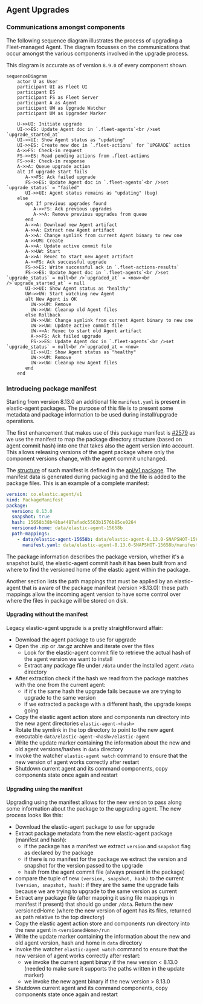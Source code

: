 ## Agent Upgrades

### Communications amongst components
The following sequence diagram illustrates the process of upgrading a
Fleet-managed Agent. The diagram focusses on the communications that occur
amongst the various components involved in the upgrade process.

This diagram is accurate as of version `8.9.0` of every component shown.

```mermaid
sequenceDiagram
    actor U as User
    participant UI as Fleet UI
    participant ES
    participant FS as Fleet Server
    participant A as Agent
    participant UW as Upgrade Watcher
    participant UM as Upgrader Marker

    U->>UI: Initiate upgrade
    UI->>ES: Update Agent doc in `.fleet-agents`<br />set `upgrade_started_at`
    UI->>UI: Show Agent status as "updating"
    UI->>ES: Create new doc in `.fleet-actions` for `UPGRADE` action
    A->>FS: Check-in request
    FS->>ES: Read pending actions from .fleet-actions
    FS->>A: Check-in response
    A->>A: Queue upgrade action
    alt If upgrade start fails
       A->>FS: Ack failed upgrade
       FS->>ES: Update Agent doc in `.fleet-agents`<br />set `upgrade_status` = "failed"
       UI->>UI: Agent status remains as "updating" (bug)
    else
       opt If previous upgrades found
          A->>FS: Ack previous upgrades
          A->>A: Remove previous upgrades from queue
       end
       A->>A: Download new Agent artifact
       A->>A: Extract new Agent artifact
       A->>A: Change symlink from current Agent binary to new one
       A->>UM: Create
       A->>A: Update active commit file
       A->>UW: Start
       A->>A: Rexec to start new Agent artifact
       A->>FS: Ack successful upgrade
       FS->>ES: Write successful ack in `.fleet-actions-results`
       FS->>ES: Update Agent doc in `.fleet-agents`<br />set `upgrade_status` = null<br />`upgraded_at` = <now><br />`upgrade_started_at` = null
       UI->>UI: Show Agent status as "healthy"
       UW->>UW: Start watching new Agent
       alt New Agent is OK
         UW->>UM: Remove
         UW->>UW: Cleanup old Agent files
       else Rollback
         UW->>UW: Change symlink from current Agent binary to new one
         UW->>UW: Update active commit file
         UW->>A: Rexec to start old Agent artifact
         A->>FS: Ack failed upgrade
         FS->>ES: Update Agent doc in `.fleet-agents`<br />set `upgrade_status` = null<br />`upgraded_at = <now>
         UI->>UI: Show Agent status as "healthy"
         UW->>UM: Remove
         UW->>UW: Cleanup new Agent files
       end
    end
```

### Introducing package manifest

Starting from version 8.13.0 an additional file `manifest.yaml` is present in elastic-agent packages.
The purpose of this file is to present some metadata and package information to be used during install/upgrade operations.

The first enhancement that makes use of this package manifest is [#2579](https://github.com/elastic/elastic-agent/issues/2579)
as we use the manifest to map the package directory structure (based on agent commit hash) into one that takes also the
agent version into account. This allows releasing versions of the agent package where only the component versions change,
with the agent commit unchanged.


The [structure](../pkg/api/v1/manifest.go) of such manifest is defined in the [api/v1 package](../pkg/api/v1/).
The manifest data is generated during packaging and the file is added to the package files. This is an example of a
complete manifest:

```yaml
version: co.elastic.agent/v1
kind: PackageManifest
package:
  version: 8.13.0
  snapshot: true
  hash: 15658b38b48ba4487afadc5563b1576b85ce0264
  versioned-home: data/elastic-agent-15658b
  path-mappings:
    - data/elastic-agent-15658b: data/elastic-agent-8.13.0-SNAPSHOT-15658b
      manifest.yaml: data/elastic-agent-8.13.0-SNAPSHOT-15658b/manifest.yaml
```

The package information describes the package version, whether it's a snapshot build, the elastic-agent commit hash it
has been built from and where to find the versioned home of the elastic agent within the package.

Another section lists the path mappings that must be applied by an elastic-agent that is aware of the package manifest
(version >8.13.0): these path mappings allow the incoming agent version to have some control over where the files in
package will be stored on disk.

#### Upgrading without the manifest

Legacy elastic-agent upgrade is a pretty straightforward affair:
- Download the agent package to use for upgrade
- Open the .zip or .tar.gz archive and iterate over the files
  - Look for the elastic-agent commit file to retrieve the actual hash of the agent version we want to install
  - Extract any package file under `/data` under the installed agent `/data` directory
- After extraction check if the hash we read from the package matches with the one from the current agent:
  - if it's the same hash the upgrade fails because we are trying to upgrade to the same version
  - if we extracted a package with a different hash, the upgrade keeps going
- Copy the elastic agent action store and components run directory into the new agent directories `elastic-agent-<hash>`
- Rotate the symlink in the top directory to point to the new agent executable `data/elastic-agent-<hash>/elastic-agent`
- Write the update marker containing the information about the new and old agent versions/hashes in `data` directory
- Invoke the watcher `elastic-agent watch` command to ensure that the new version of agent works correctly after restart
- Shutdown current agent and its command components, copy components state once again and restart

#### Upgrading using the manifest

Upgrading using the manifest allows for the new version to pass along some information about the package to the upgrading agent.
The new process looks like this:
- Download the elastic-agent package to use for upgrade
- Extract package metadata from the new elastic-agent package (manifest and hash):
  - if the package has a manifest we extract `version` and `snapshot` flag as declared by the package
  - if there is no manifest for the package we extract the version and snapshot for the version passed to the upgrade
  - hash from the agent commit file (always present in the package)
- compare the tuple of new `(version, snapshot, hash)` to the current `(version, snapshot, hash)`: if they are the same
  the upgrade fails because we are trying to upgrade to the same version as current
- Extract any package file (after mapping it using file mappings in manifest if present) that should go under `/data`.
  Return the new versionedHome (where the new version of agent has its files, returned as path relative to the top directory)
- Copy the elastic agent action store and components run directory into the new agent in `<versionedHome>/run`
- Write the update marker containing the information about the new and old agent version, hash and home in `data` directory
- Invoke the watcher `elastic-agent watch` command to ensure that the new version of agent works correctly after restart:
  - we invoke the current agent binary if the new version < 8.13.0 (needed to make sure it supports the paths written in the update marker)
  - we invoke the new agent binary if the new version > 8.13.0
- Shutdown current agent and its command components, copy components state once again and restart
